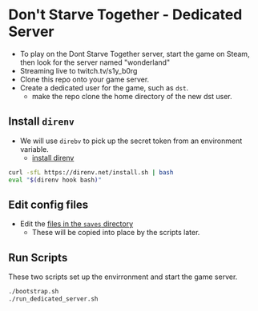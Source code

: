 # Don't Starve Together - Dedicated Server

* To play on the Dont Starve Together server, start the game on Steam, then look for the server named &quot;wonderland&quot;
* Streaming live to twitch.tv/s1y_b0rg 
* Clone this repo onto your game server.
* Create a dedicated user for the game, such as `dst`.
  * make the repo clone the home directory of the new dst user.

## Install `direnv`

* We will use `direbv` to pick up the secret token from an environment variable.
  * [install direnv](https://direnv.net/docs/installation.html)

```sh
curl -sfL https://direnv.net/install.sh | bash 
eval "$(direnv hook bash)"
```

## Edit config files

* Edit the [files in the `saves` directory](https://github.com/devsecfranklin/game-server-dontstarvetogether/tree/main/saves) 
  * These will be copied into place by the scripts later.

## Run Scripts

These two scripts set up the envirronment and start the game server.

```sh
./bootstrap.sh
./run_dedicated_server.sh
```

